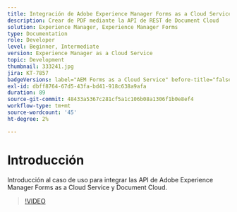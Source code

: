 ```yaml
---
title: Integración de Adobe Experience Manager Forms as a Cloud Service con Document Cloud
description: Crear de PDF mediante la API de REST de Document Cloud
solution: Experience Manager, Experience Manager Forms
type: Documentation
role: Developer
level: Beginner, Intermediate
version: Experience Manager as a Cloud Service
topic: Development
thumbnail: 333241.jpg
jira: KT-7857
badgeVersions: label="AEM Forms as a Cloud Service" before-title="false"
exl-id: dbff8764-67d5-43fa-bd41-918c638a9afa
duration: 89
source-git-commit: 48433a5367c281cf5a1c106b08a1306f1b0e8ef4
workflow-type: tm+mt
source-wordcount: '45'
ht-degree: 2%

---
```


# Introducción

Introducción al caso de uso para integrar las API de Adobe Experience Manager Forms as a Cloud Service y Document Cloud.

>[!VIDEO](https://video.tv.adobe.com/v/3413003?quality=12&learn=on&captions=spa)
